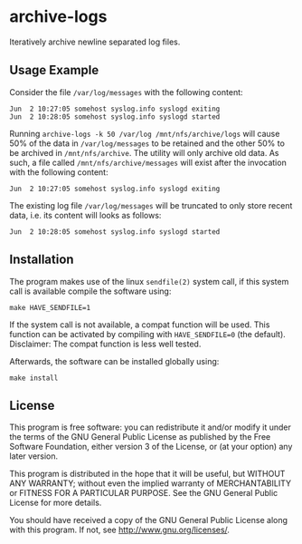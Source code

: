 # archive-logs

Iteratively archive newline separated log files.

## Usage Example

Consider the file `/var/log/messages` with the following content:

	Jun  2 10:27:05 somehost syslog.info syslogd exiting
	Jun  2 10:28:05 somehost syslog.info syslogd started

Running `archive-logs -k 50 /var/log /mnt/nfs/archive/logs` will
cause 50% of the data in `/var/log/messages` to be retained and the
other 50% to be archived in `/mnt/nfs/archive`. The utility will only
archive old data. As such, a file called `/mnt/nfs/archive/messages`
will exist after the invocation with the following content:

	Jun  2 10:27:05 somehost syslog.info syslogd exiting

The existing log file `/var/log/messages` will be truncated to only
store recent data, i.e. its content will looks as follows:

	Jun  2 10:28:05 somehost syslog.info syslogd started

## Installation

The program makes use of the linux `sendfile(2)` system call, if this
system call is available compile the software using:

	make HAVE_SENDFILE=1

If the system call is not available, a compat function will be used.
This function can be activated by compiling with `HAVE_SENDFILE=0`
(the default). Disclaimer: The compat function is less well tested.

Afterwards, the software can be installed globally using:

	make install

## License

This program is free software: you can redistribute it and/or modify it
under the terms of the GNU General Public License as published by the
Free Software Foundation, either version 3 of the License, or (at your
option) any later version.

This program is distributed in the hope that it will be useful, but
WITHOUT ANY WARRANTY; without even the implied warranty of
MERCHANTABILITY or FITNESS FOR A PARTICULAR PURPOSE. See the GNU General
Public License for more details.

You should have received a copy of the GNU General Public License along
with this program. If not, see <http://www.gnu.org/licenses/>.
